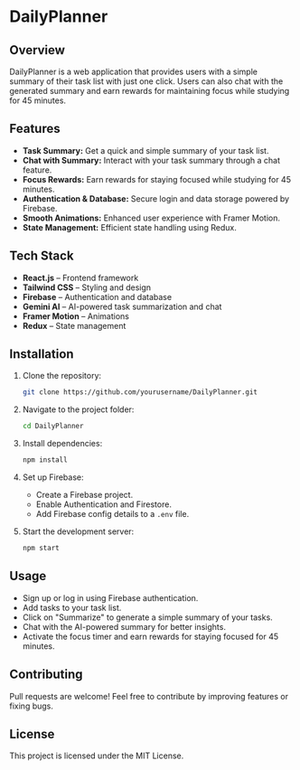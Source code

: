 # DailyPlanner

## Overview

DailyPlanner is a web application that provides users with a simple summary of their task list with just one click. Users can also chat with the generated summary and earn rewards for maintaining focus while studying for 45 minutes.

## Features

- **Task Summary:** Get a quick and simple summary of your task list.
- **Chat with Summary:** Interact with your task summary through a chat feature.
- **Focus Rewards:** Earn rewards for staying focused while studying for 45 minutes.
- **Authentication & Database:** Secure login and data storage powered by Firebase.
- **Smooth Animations:** Enhanced user experience with Framer Motion.
- **State Management:** Efficient state handling using Redux.

## Tech Stack

- **React.js** – Frontend framework
- **Tailwind CSS** – Styling and design
- **Firebase** – Authentication and database
- **Gemini AI** – AI-powered task summarization and chat
- **Framer Motion** – Animations
- **Redux** – State management

## Installation

1. Clone the repository:

   ```bash
   git clone https://github.com/yourusername/DailyPlanner.git
   ```

2. Navigate to the project folder:

   ```bash
   cd DailyPlanner
   ```

3. Install dependencies:

   ```bash
   npm install
   ```

4. Set up Firebase:

   - Create a Firebase project.
   - Enable Authentication and Firestore.
   - Add Firebase config details to a `.env` file.

5. Start the development server:

   ```bash
   npm start
   ```

## Usage

- Sign up or log in using Firebase authentication.
- Add tasks to your task list.
- Click on "Summarize" to generate a simple summary of your tasks.
- Chat with the AI-powered summary for better insights.
- Activate the focus timer and earn rewards for staying focused for 45 minutes.

## Contributing

Pull requests are welcome! Feel free to contribute by improving features or fixing bugs.

## License

This project is licensed under the MIT License.

